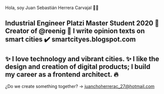 Hola, soy Juan Sebastián Herrera Carvajal 👋:rocket:



Industrial Engineer
Platzi Master Student 2020 :green_heart: 
Creator of @reenig
:pencil: I write opinion texts on smart cities :heavy_check_mark: smartcityes.blogspot.com
-
:sparkles: I love technology and vibrant cities.
:sparkles: I like the design and creation of digital products;
I build my career as a frontend architect. :fire:
-

¿Do we create something together? -> juanchoherrerac_27@hotmail.com 

<!--
**jshc27/jshc27** is a ✨ _special_ ✨ repository because its `README.md` (this file) appears on your GitHub profile.
-->
